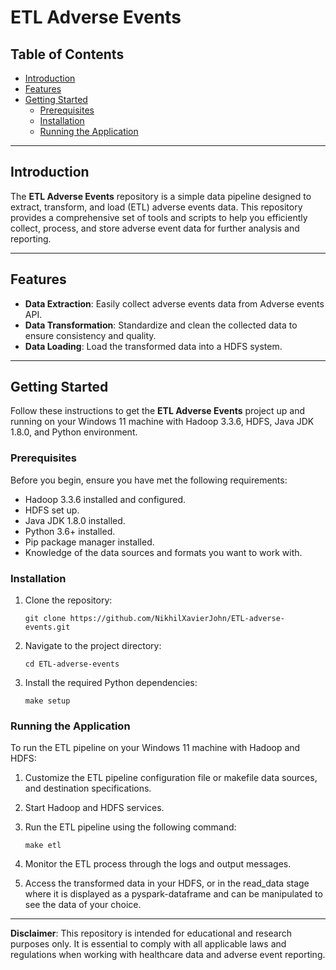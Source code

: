 # ETL Adverse Events


## Table of Contents
- [Introduction](#introduction)
- [Features](#features)
- [Getting Started](#getting-started)
  - [Prerequisites](#prerequisites)
  - [Installation](#installation)
  - [Running the Application](#running-the-application)

---

## Introduction

The **ETL Adverse Events** repository is a simple data pipeline designed to extract, transform, and load (ETL) adverse events data. This repository provides a comprehensive set of tools and scripts to help you efficiently collect, process, and store adverse event data for further analysis and reporting.

---

## Features

- **Data Extraction**: Easily collect adverse events data from Adverse events API.
- **Data Transformation**: Standardize and clean the collected data to ensure consistency and quality.
- **Data Loading**: Load the transformed data into a HDFS system.
---

## Getting Started

Follow these instructions to get the **ETL Adverse Events** project up and running on your Windows 11 machine with Hadoop 3.3.6, HDFS, Java JDK 1.8.0, and Python environment.

### Prerequisites

Before you begin, ensure you have met the following requirements:

- Hadoop 3.3.6 installed and configured.
- HDFS set up.
- Java JDK 1.8.0 installed.
- Python 3.6+ installed.
- Pip package manager installed.
- Knowledge of the data sources and formats you want to work with.

### Installation

1. Clone the repository:

   ```shell
   git clone https://github.com/NikhilXavierJohn/ETL-adverse-events.git
   ```

2. Navigate to the project directory:

   ```shell
   cd ETL-adverse-events
   ```

3. Install the required Python dependencies:

   ```shell
   make setup
   ```

### Running the Application

To run the ETL pipeline on your Windows 11 machine with Hadoop and HDFS:

1. Customize the ETL pipeline configuration file or makefile data sources, and destination specifications.

2. Start Hadoop and HDFS services.

3. Run the ETL pipeline using the following command:

   ```shell
   make etl
   ```

4. Monitor the ETL process through the logs and output messages.

5. Access the transformed data in your HDFS, or in the read_data stage where it is displayed as a pyspark-dataframe and can be manipulated to see the data of your choice.

---

**Disclaimer**: This repository is intended for educational and research purposes only. It is essential to comply with all applicable laws and regulations when working with healthcare data and adverse event reporting.
